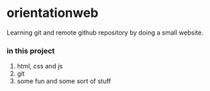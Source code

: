 # orientationweb
Learning git and remote github repository by doing a small website.

### in this project
1. html, css and js
2. git
1. some fun and some sort of stuff
